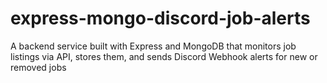 # express-mongo-discord-job-alerts
A backend service built with Express and MongoDB that monitors job listings via API, stores them, and sends Discord Webhook alerts for new or removed jobs
